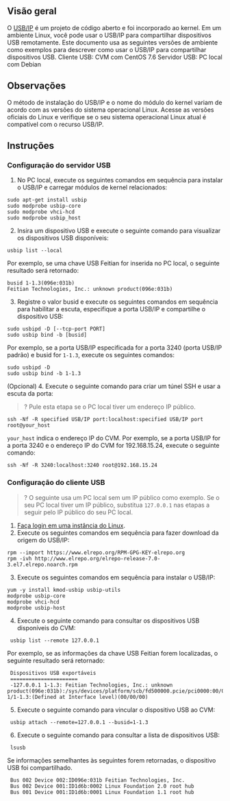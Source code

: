 ## Visão geral

O [USB/IP](http://usbip.sourceforge.net/) é um projeto de código aberto e foi incorporado ao kernel. Em um ambiente Linux, você pode usar o USB/IP para compartilhar dispositivos USB remotamente. Este documento usa as seguintes versões de ambiente como exemplos para descrever como usar o USB/IP para compartilhar dispositivos USB.
Cliente USB: CVM com CentOS 7.6
Servidor USB: PC local com Debian

## Observações
O método de instalação do USB/IP e o nome do módulo do kernel variam de acordo com as versões do sistema operacional Linux. Acesse as versões oficiais do Linux e verifique se o seu sistema operacional Linux atual é compatível com o recurso USB/IP.


## Instruções

### Configuração do servidor USB

1. No PC local, execute os seguintes comandos em sequência para instalar o USB/IP e carregar módulos de kernel relacionados:
```
sudo apt-get install usbip
sudo modprobe usbip-core
sudo modprobe vhci-hcd
sudo modprobe usbip_host
```
2. Insira um dispositivo USB e execute o seguinte comando para visualizar os dispositivos USB disponíveis:
```
usbip list --local
```
Por exemplo, se uma chave USB Feitian for inserida no PC local, o seguinte resultado será retornado:
```
busid 1-1.3(096e:031b)
Feitian Technologies, Inc.: unknown product(096e:031b)
```
3. Registre o valor busid e execute os seguintes comandos em sequência para habilitar a escuta, especifique a porta USB/IP e compartilhe o dispositivo USB:
```
sudo usbipd -D [--tcp-port PORT]
sudo usbip bind -b [busid]
```
Por exemplo, se a porta USB/IP especificada for a porta 3240 (porta USB/IP padrão) e busid for `1-1.3`, execute os seguintes comandos:
```
sudo usbipd -D
sudo usbip bind -b 1-1.3
```
(Opcional) 4. Execute o seguinte comando para criar um túnel SSH e usar a escuta da porta:
>? Pule esta etapa se o PC local tiver um endereço IP público.
>
```
ssh -Nf -R specified USB/IP port:localhost:specified USB/IP port root@your_host
```
`your_host` indica o endereço IP do CVM.
Por exemplo, se a porta USB/IP for a porta 3240 e o endereço IP do CVM for 192.168.15.24, execute o seguinte comando:
```
ssh -Nf -R 3240:localhost:3240 root@192.168.15.24
```


### Configuração do cliente USB

>? O seguinte usa um PC local sem um IP público como exemplo. Se o seu PC local tiver um IP público, substitua `127.0.0.1` nas etapas a seguir pelo IP público do seu PC local.
>

1. [Faça login em uma instância do Linux](https://intl.cloud.tencent.com/document/product/213/5436).
2. Execute os seguintes comandos em sequência para fazer download da origem do USB/IP:
```
rpm --import https://www.elrepo.org/RPM-GPG-KEY-elrepo.org
rpm -ivh http://www.elrepo.org/elrepo-release-7.0-3.el7.elrepo.noarch.rpm
```
3. Execute os seguintes comandos em sequência para instalar o USB/IP:
```
yum -y install kmod-usbip usbip-utils
modprobe usbip-core
modprobe vhci-hcd
modprobe usbip-host
```
4. Execute o seguinte comando para consultar os dispositivos USB disponíveis do CVM:
```
 usbip list --remote 127.0.0.1
```
Por exemplo, se as informações da chave USB Feitian forem localizadas, o seguinte resultado será retornado:
```
 Dispositivos USB exportáveis
 ======================
 -127.0.0.1 1-1.3: Feitian Technologies, Inc.: unknown product(096e:031b):/sys/devices/platform/scb/fd500000.pcie/pci0000:00/0000:00:00.0/0000:01:00.0/usb1/1-1/1-1.3:(Defined at Interface level)(00/00/00)
```
5. Execute o seguinte comando para vincular o dispositivo USB ao CVM:
```
 usbip attach --remote=127.0.0.1 --busid=1-1.3
```
6. Execute o seguinte comando para consultar a lista de dispositivos USB:
```
 lsusb
```
Se informações semelhantes às seguintes forem retornadas, o dispositivo USB foi compartilhado.
```
 Bus 002 Device 002:ID096e:031b Feitian Technologies, Inc.
 Bus 002 Device 001:ID1d6b:0002 Linux Foundation 2.0 root hub
 Bus 001 Device 001:ID1d6b:0001 Linux Foundation 1.1 root hub
```


